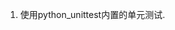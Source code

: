 <!--
 * @Github: https://github.com/Certseeds/tricks
 * @Organization: SUSTech
 * @Author: nanoseeds
 * @Date: 2020-03-06 08:48:30
 * @LastEditors: nanoseeds
 * @LastEditTime: 2020-09-12 22:48:43
 -->
1. 使用python_unittest内置的单元测试.